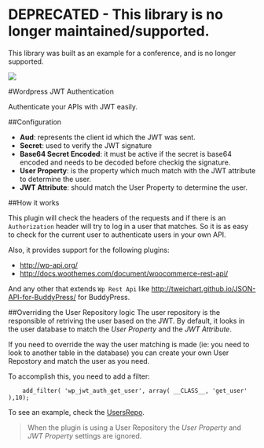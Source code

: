 # DEPRECATED - This library is no longer maintained/supported.

This library was built as an example for a conference, and is no longer supported.

![](https://raw.githubusercontent.com/auth0/wp-jwt-auth/master/banner-1544x500.png)

#Wordpress JWT Authentication

Authenticate your APIs with JWT easily.

##Configuration
- **Aud**: represents the client id which the JWT was sent.
- **Secret**: used to verify the JWT signature
- **Base64 Secret Encoded**: it must be active if the secret is base64 encoded and needs to be decoded before checkig the signature.
- **User Property**: is the property which much match with the JWT attribute to determine the user.
- **JWT Attribute**: should match the User Property to determine the user.

##How it works

This plugin will check the headers of the requests and if there is an `Authorization` header will try to log in a user that matches. So it is as easy to check for the current user to authenticate users in your own API.

Also, it provides support for the following plugins:
- http://wp-api.org/
- http://docs.woothemes.com/document/woocommerce-rest-api/

And any other that extends `Wp Rest Api` like http://tweichart.github.io/JSON-API-for-BuddyPress/ for BuddyPress.


##Overriding the User Repository logic
The user repository is the responsible of retriving the user based on the JWT. By default, it looks in the user database to match the *User Property* and the *JWT Attribute*.

If you need to override the way the user matching is made (ie: you need to look to another table in the database) you can create your own User Repostory and match the user as you need.

To accomplish this, you need to add a filter:

```
    add_filter( 'wp_jwt_auth_get_user', array( __CLASS__, 'get_user' ),10);
```

To see an example, check the [UsersRepo](https://github.com/auth0/wp-jwt-auth/blob/master/lib/JWT_AUTH_UsersRepo.php).

> When the plugin is using a User Repository the *User Property* and *JWT Property* settings are ignored.   
